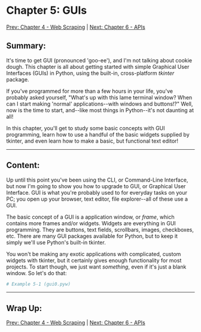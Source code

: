 # Chapter 5: GUIs

[Prev: Chapter 4 - Web Scraping](./chapter04.md) \| [Next: Chapter 6 - APIs](./chapter06.md)

## Summary:

It's time to get GUI \(pronounced 'goo-ee'\), and I'm not talking about cookie dough.
This chapter is all about getting started with simple Graphical User Interfaces
\(GUIs\) in Python, using the built-in, cross-platform _tkinter_ package.

If you've programmed for more than a few hours in your life, you've probably
asked yourself, "What's up with this lame terminal window? When can I start
making 'normal' applications--with windows and buttons!?" Well, now is the
time to start, and--like most things in Python--it's not daunting at all!

In this chapter, you'll get to study some basic concepts with GUI programming,
learn how to use a handful of the basic widgets supplied by tkinter, and
even learn how to make a basic, but functional text editor!

---

## Content:

Up until this point you've been using the CLI, or Command-Line Interface, but now I'm going to show you how to upgrade to GUI, or Graphical User Interface. GUI is what you're probably used to for everyday tasks on your PC; you open up your browser, text editor, file explorer--all of these use a GUI.

The basic concept of a GUI is a application window, or _frame_, which contains more frames and\/or widgets. Widgets are everything in GUI programming. They are buttons, text fields, scrollbars, images, checkboxes, etc. There are many GUI packages available for Python, but to keep it simply we'll use Python's built-in tkinter.

You won't be making any exotic applications with complicated, custom widgets with tkinter, but it certainly gives enough functionality for most projects. To start though, we just want _something_, even if it's just a blank window. So let's do that:

```python
# Example 5-1 (gui0.pyw)
```



---

## Wrap Up:

[Prev: Chapter 4 - Web Scraping](./chapter04.md) \| [Next: Chapter 6 - APIs](./chapter06.md)

